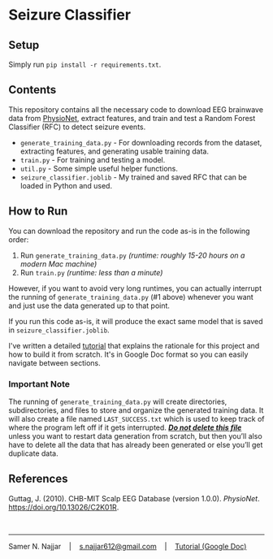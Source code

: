 # Seizure Classifier

## Setup

Simply run `pip install -r requirements.txt`.

## Contents

This repository contains all the necessary code to download EEG brainwave data from [PhysioNet](https://physionet.org/content/chbmit/1.0.0/), extract features, and train and test a Random Forest Classifier (RFC) to detect seizure events.

- `generate_training_data.py` - For downloading records from the dataset, extracting features, and generating usable training data.
- `train.py` - For training and testing a model.
- `util.py` - Some simple useful helper functions.
- `seizure_classifier.joblib` - My trained and saved RFC that can be loaded in Python and used.

## How to Run

You can download the repository and run the code as-is in the following order:

1. Run `generate_training_data.py` *(runtime: roughly 15-20 hours on a modern Mac machine)*
2. Run `train.py` *(runtime: less than a minute)*

However, if you want to avoid very long runtimes, you can actually interrupt the running of `generate_training_data.py` (#1 above) whenever you want and just use the data generated up to that point.

If you run this code as-is, it will produce the exact same model that is saved in `seizure_classifier.joblib`.

I've written a detailed [tutorial](https://docs.google.com/document/d/1n_W_VRPUNBavfys3Xo-w-1Bh0iAR_pWyawtw2pJXrTQ/edit?usp=sharing) that explains the rationale for this project and how to build it from scratch. It's in Google Doc format so you can easily navigate between sections.

### Important Note

The running of `generate_training_data.py` will create directories, subdirectories, and files to store and organize the generated training data. It will also create a file named `LAST_SUCCESS.txt` which is used to keep track of where the program left off if it gets interrupted. <ins>**_Do not delete this file_**</ins> unless you want to restart data generation from scratch, but then you’ll also have to delete all the data that has already been generated or else you’ll get duplicate data.

## References

Guttag, J. (2010). CHB-MIT Scalp EEG Database (version 1.0.0). _PhysioNet_. https://doi.org/10.13026/C2K01R.

<br>

---

Samer N. Najjar &nbsp;&nbsp; | &nbsp;&nbsp; s.najjar612@gmail.com &nbsp;&nbsp; | &nbsp;&nbsp; [Tutorial (Google Doc)](https://docs.google.com/document/d/1n_W_VRPUNBavfys3Xo-w-1Bh0iAR_pWyawtw2pJXrTQ/edit?usp=sharing)
